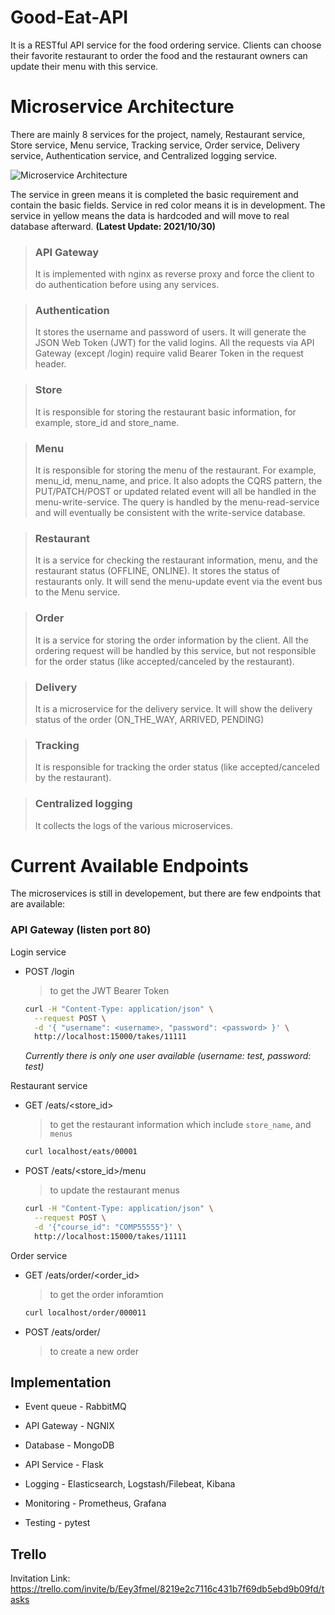 # Good-Eat-API
It is a RESTful API service for the food ordering service. Clients can choose their favorite restaurant to order the food and the restaurant owners can update their menu with this service.

# Microservice Architecture

There are mainly 8 services for the project, namely, Restaurant service, Store service, Menu service, Tracking service, Order service, Delivery service, Authentication service, and Centralized logging service.

![Microservice Architecture](https://user-images.githubusercontent.com/93090281/139533871-d641e0d2-a6ff-4482-b3bc-8b60e4734d98.png)

The service in green means it is completed the basic requirement and contain the basic fields. Service in red color means it is in development. The service in yellow means the data is hardcoded and will move to real database afterward. **(Latest Update: 2021/10/30)**

> ### **API Gateway**
> It is implemented with nginx as reverse proxy and force the client to do authentication before using any services.

> ### **Authentication**
> It stores the username and password of users. It will generate the JSON Web Token (JWT) for the valid logins. All the requests via API Gateway (except /login) require valid Bearer Token in the request header.

> ### **Store**
> It is responsible for storing the restaurant basic information, for example, store_id and store_name.

> ### **Menu**
> It is responsible for storing the menu of the restaurant. For example, menu_id, 
menu_name, and price. It also adopts the CQRS pattern, the PUT/PATCH/POST or updated related event will all be handled in the menu-write-service. The query is handled by the menu-read-service and will eventually be consistent with the write-service database.

> ### **Restaurant**
> It is a service for checking the restaurant information, menu, and the restaurant status (OFFLINE, ONLINE). It stores the status of restaurants only. It will send the menu-update event via the event bus to the Menu service.

> ### **Order**
> It is a service for storing the order information by the client. All the ordering request will be handled by this service, but not responsible for the order status (like accepted/canceled by the restaurant).

> ### **Delivery**
> It is a microservice for the delivery service. It will show the delivery status of the order (ON_THE_WAY, ARRIVED, PENDING)

> ### **Tracking**
> It is responsible for tracking the order status (like accepted/canceled by the restaurant).

> ### **Centralized logging**
> It collects the logs of the various microservices. 

# Current Available Endpoints
The microservices is still in developement, but there are few endpoints that are available:
### **API Gateway (listen port 80)**
  Login service
  - POST /login 
    > to get the JWT Bearer Token
    ```sh
    curl -H "Content-Type: application/json" \
      --request POST \
      -d '{ "username": <username>, "password": <password> }' \
      http://localhost:15000/takes/11111
    ```
    _Currently there is only one user available (username: test, password: test)_

  Restaurant service
  - GET /eats/\<store_id\> 
    > to get the restaurant information which include `store_name`, and `menus`
    ```sh
    curl localhost/eats/00001
    ```

  - POST /eats/\<store_id\>/menu
    > to update the restaurant menus
    ```sh
    curl -H "Content-Type: application/json" \
      --request POST \
      -d '{"course_id": "COMP55555"}' \
      http://localhost:15000/takes/11111
    ```
  
  Order service
  - GET /eats/order/<order_id>
    > to get the order inforamtion
    ```sh
    curl localhost/order/000011
    ```
  - POST /eats/order/
    > to create a new order

<!-- ### **Menu Service**
  - GET /<store_id>
    > to get all the menus of a store
  - POST /<store_id>
    > to append a menu to the store menu

### **Restaurant**
  - GET /<store_id>
    > to get all the information of a restaruant
  - POST /<store_id>/status
    > to udpate the store's status (OFFLINE, ONLINE)
  - POST /<store_id>/menu
    > to append a menu to the store menu

### **Store Service**
  - GET /
    > to get all store's information
  - GET /<store_id>
    > to get the information of a store

### **Tracking Service**
  - POST /
    > to create a new order
  - GET /<order_id>
    > to get a order with status (PENDING/ACCPETD/CANCELED)

### **Order Service**
  - GET /<order_id>
    > to get a order -->

## Implementation
- Event queue - RabbitMQ
- API Gateway - NGNIX
- Database - MongoDB
- API Service - Flask

- Logging - Elasticsearch, Logstash/Filebeat, Kibana
- Monitoring - Prometheus, Grafana

- Testing - pytest

## Trello
Invitation Link: https://trello.com/invite/b/Eey3fmel/8219e2c7116c431b7f69db5ebd9b09fd/tasks